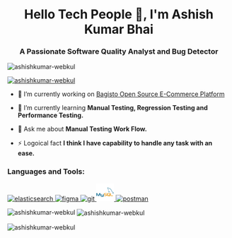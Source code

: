<h1 align="center">Hello Tech People 👋, I'm Ashish Kumar Bhai</h1>
<h3 align="center">A Passionate Software Quality Analyst and Bug Detector</h3>

<p align="left"> <img src="https://komarev.com/ghpvc/?username=ashishkumar-webkul&label=Profile%20views&color=0e75b6&style=flat" alt="ashishkumar-webkul" /> </p>

<p align="left"> <a href="https://github.com/ryo-ma/github-profile-trophy"><img src="https://github-profile-trophy.vercel.app/?username=ashishkumar-webkul" alt="ashishkumar-webkul" /></a> </p>

- 🔭 I’m currently working on [Bagisto Open Source E-Commerce Platform](https://github.com/bagisto/bagisto)

- 🌱 I’m currently learning **Manual Testing, Regression Testing and Performance Testing.**

- 💬 Ask me about **Manual Testing Work Flow.**

- ⚡ Logoical fact **I think I have capability to handle any task with an ease.**


<h3 align="left">Languages and Tools:</h3>
<p align="left"> <a href="https://www.elastic.co" target="_blank" rel="noreferrer"> <img src="https://www.vectorlogo.zone/logos/elastic/elastic-icon.svg" alt="elasticsearch" width="40" height="40"/> </a> <a href="https://www.figma.com/" target="_blank" rel="noreferrer"> <img src="https://www.vectorlogo.zone/logos/figma/figma-icon.svg" alt="figma" width="40" height="40"/> </a> <a href="https://git-scm.com/" target="_blank" rel="noreferrer"> <img src="https://www.vectorlogo.zone/logos/git-scm/git-scm-icon.svg" alt="git" width="40" height="40"/> </a> <a href="https://www.mysql.com/" target="_blank" rel="noreferrer"> <img src="https://raw.githubusercontent.com/devicons/devicon/master/icons/mysql/mysql-original-wordmark.svg" alt="mysql" width="40" height="40"/> </a> <a href="https://postman.com" target="_blank" rel="noreferrer"> <img src="https://www.vectorlogo.zone/logos/getpostman/getpostman-icon.svg" alt="postman" width="40" height="40"/> </a> </p>

<p><img align="left" src="https://github-readme-stats.vercel.app/api/top-langs?username=ashishkumar-webkul&show_icons=true&locale=en&layout=compact" alt="ashishkumar-webkul" /></p>

<p>&nbsp;<img align="center" src="https://github-readme-stats.vercel.app/api?username=ashishkumar-webkul&show_icons=true&locale=en" alt="ashishkumar-webkul" /></p>

<p><img align="center" src="https://github-readme-streak-stats.herokuapp.com/?user=ashishkumar-webkul&" alt="ashishkumar-webkul" /></p>

